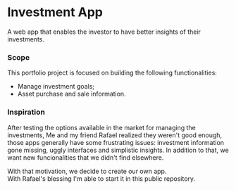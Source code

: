 # Investment App
A web app that enables the investor to have better insights of their investments.


### Scope
This portfolio project is focused on building the following functionalities:
* Manage investment goals;
* Asset purchase and sale information.

### Inspiration
After testing the options available in the market for managing the investments, Me and my friend Rafael realized they weren't good enough, those apps generally have some frustrating issues: investment information gone missing, uggly interfaces and simplistic insights. In addition to that, we want new funcionalities that we didn't find elsewhere.

With that motivation, we decide to create our own app.  
With Rafael's blessing I'm able to start it in this public repository.
